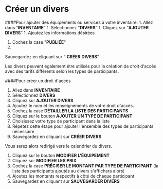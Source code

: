 # Créer un divers

####Pour ajouter des équipements ou services à votre inventaire:
1. 
Allez dans “**INVENTAIRE**” 
1. 
Sélectionnez  “**DIVERS**”
1. 
Cliquez sur “**AJOUTER DIVERS**”
1. 
Ajoutez les informations désirées 
1. Cochez la case "**PUBLIÉE**"
1. 
Sauvegardez en cliquant sur “ **CRÉER DIVERS**”

Les divers peuvent également être utilisés pour la création de droit d'accès avec des tarifs différents selon les types de participants. 

####Pour créer un droit d'accès

1. Allez dans **INVENTAIRE**
2. Sélectionnez **DIVERS**
3. Cliquez sur **AJOUTER DIVERS**
4. Ajoutez le nom et les renseignements de votre droit d'accès.
5. Cochez la case **DÉTAILLER LA LISTE DES PARTICIPANTS**
6. Cliquez sur le bouton **AJOUTER UN TYPE DE PARTICIPANT**
7. Choisissez votre type de participant dans la liste
8. Répetez cette étape pour ajouter l'ensemble des types de participants nécessaire
9. Sauvegardez en cliquant sur **CRÉER DIVERS**

Vous serez alors redirigé vers le calendrier du divers. 

1. Cliquez sur le bouton **MODIFIER L'ÉQUIPEMENT**
2. Cliquez sur **MODIFIER LES PRIX**
3. Cochez la case **PRÉCISER LE MONTANT PAR TYPE DE PARTICIPANT** (la liste des participants ajoutés au divers s'affichera alors)
4. Ajoutez les montants respectifs à côté de chaque participant
5. Sauvegardez en cliquant sur **SAUVEGARDER DIVERS**
